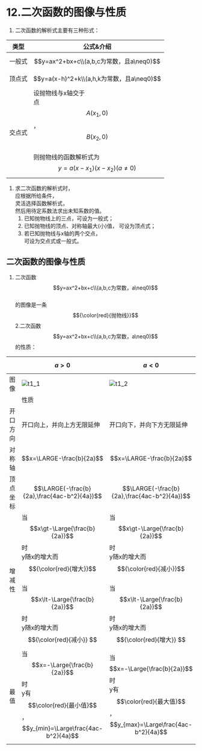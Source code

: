 # 12.二次函数的图像与性质

1.  二次函数的解析式主要有三种形式：

| 类型| 公式&介绍 |
|-|-|
| 一般式 | $$y=ax^2+bx+c\\(a,b,c为常数，且a\neq0)$$ |
| 顶点式 | $$y=a(x-h)^2+k\\(a,h,k为常数，且a\neq0)$$ |
| 交点式 | 设抛物线与x轴交于<br>点$$A(x_1,0)$$，$$B(x_2,0)$$<br>则抛物线的函数解析式为<br>$$y=a(x-x_1)(x-x_2)(a\neq0)$$ |

1. 求二次函数的解析式时，\
   应根据所给条件，\
   灵活选择函数解析式，\
   然后用待定系数法求出未知系数的值。
   1. 已知抛物线上的三点，可设为一般式；
   2. 已知抛物线的顶点、对称轴最大(小)值， 可设为顶点式；
   3. 若已知抛物线与x轴的两个交点，\
      可设为交点式或一般式。

## 二次函数的图像与性质
1. 二次函数$$y=ax^2+bx+c\\(a,b,c为常数，a\neq0)$$    
的图像是一条$${\color{red}{抛物线}}$$
2.二次函数$$y=ax^2+bx+c\\(a,b,c为常数，a\neq0)$$的性质：

| | $$a\gt0$$ | $$a\lt0$$ |
|- | - | - |
|图像 | ![t1\_1](pics/T1\_1.svg) |  ![t1\_2](pics/T1\_2.svg) |
|  | 性质 |  |
| 开口<br>方向 | 开口向上，并向上方无限延伸|开口向下，并向下方无限延伸|
| 对称轴 | $$x=\LARGE-\frac{b}{2a}$$ | $$x=\LARGE-\frac{b}{2a}$$ |
|顶点<br>坐标 |$$\LARGE(-\frac{b}{2a},\frac{4ac-b^2}{4a})$$ | $$\LARGE(-\frac{b}{2a},\frac{4ac-b^2}{4a})$$ |
| 增减性 | 当$$x\gt-\Large{\frac{b}{2a}}$$时<br>y随x的增大而$${\color{red}{增大}}$$<br>当$$x\lt-\Large{\frac{b}{2a}}$$时<br>y随x的增大而$${\color{red}{减小}} $$ | 当$$x\gt-\Large{\frac{b}{2a}}$$时<br>y随x的增大而$${\color{red}{减小}}$$<br>当$$x\lt-\Large{\frac{b}{2a}}$$时<br>y随x的增大而$${\color{red}{增大}} $$ |
|最值 | 当$$x=-\Large{\frac{b}{2a}}$$时<br>y有$$\color{red}{最小值}$$，<br>$$y_{min}=\Large\frac{4ac-b^2}{4a}$$ | 当$$x=-\Large{\frac{b}{2a}}$$时<br>y有$$\color{red}{最大值}$$，<br>$$y_{max}=\Large\frac{4ac-b^2}{4a}$$ |